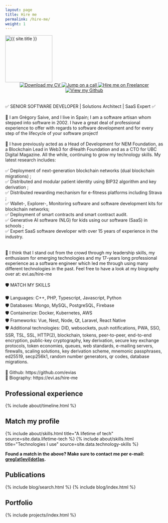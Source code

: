 ```yaml
---
layout: page
title: Hire me
permalink: /hire-me/
weight: 1
---
```


<!-- Fine Circle Responsive Image -->
<div id="container" class="my-2">
  <img src="{{ site.author.image }}"
        alt="{{ site.title }}"
        class="circle-image wow animated zoomIn"
        data-wow-delay=".1s"
        style="width: 150px;">
</div>

<div style="text-align: center;">
  <a href='https://files.evias.be/CV.pdf' target="_blank">
    <img alt='Download my CV' src='https://img.shields.io/badge/Download_my CV-100000?style=for-the-badge&logo=Download my CV&logoColor=white&labelColor=0786E1&color=0786E1'/>
  </a>
  <a href='https://calendly.com/ubcdigital/hire-me' target="_blank">
    <img alt='Jump on a call' src='https://img.shields.io/badge/Jump_on a call-100000?style=for-the-badge&logo=Jump on a call&logoColor=white&labelColor=00C781&color=00C781'/>
  </a>
  <a href='https://www.freelancer.com/u/ubcdigital' target="_blank">
    <img alt='Hire me on Freelancer' src='https://img.shields.io/badge/Hire_me on Freelancer-100000?style=for-the-badge&logo=Hire me on Freelancer&logoColor=white&labelColor=00C781&color=00C781'/>
  </a>
  <a href='https://github.com/evias' target="_blank">
    <img alt='View my Github' src='https://img.shields.io/badge/View_my Github-100000?style=for-the-badge&logo=View my Github&logoColor=white&labelColor=F1C40F&color=F1C40F'/>
  </a>
</div>

<div class="row">
<br /><br />
✅ SENIOR SOFTWARE DEVELOPER | Solutions Architect | SaaS Expert ✅
<br /><br />
👋 I am Grégory Saive, and I live in Spain; I am a software artisan whom stepped into
software in 2002. I have a great deal of professional experience to offer with regards
to software development and for every step of the lifecycle of your software project!
<br /><br />
🧐 I have previously acted as a Head of Development for NEM Foundation, as a Blockchain
Lead in Web3 for dHealth Foundation and as a CTO for UBC Digital Magazine. All the while,
continuing to grow my technology skills. My latest research includes: 
<br /><br />
✅ Deployment of next-generation blockchain networks (dual blockchain migrations) ;<br />
✅ Distributed and modular patient identity using BIP32 algorithm and key derivation ;<br />
✅ Distributed rewarding mechanism for e-fitness platforms including Strava ;<br />
✅ Wallet-, Explorer-, Monitoring software and software development kits for blockchain networks;<br />
✅ Deployment of smart contracts and smart contract audit.<br />
✅ Generative AI software (NLG) for kids using our software (SaaS) in schools ;<br />
✅ Expert SaaS software developer with over 15 years of experience in the industry.<br />
<br /><br />
👥 I think that I stand out from the crowd through my leadership skills, my enthusiasm
for emerging technologies and my 17-years long professional experience as a software
engineer which led me through using many different technologies in the past. Feel free
to have a look at my biography over at: evi.as/hire-me
<br /><br />
🛡 MATCH MY SKILLS
<br /><br />
🛡 Languages: C++, PHP, Typescript, Javascript, Python<br />
🛡 Databases: Mongo, MySQL, PostgreSQL, Firebase<br />
🛡 Containerize: Docker, Kubernetes, AWS<br />
🛡 Frameworks: Vue, Nest, Node, Qt, Laravel, React Native<br />
🛡 Additional technologies: DID, websockets, push notifications, PWA, SSO, SSR, TSL,
SSL, HTTP(2), blockchain, tokens, peer-to-peer, end-to-end encryption, public-key
cryptography, key derivation, secure key exchange protocols, token economies, queues,
web standards, e-mailing servers, firewalls, scaling solutions, key derivation scheme,
mnemonic passphrases, ed25519, secp256k1, random number generators, qr codes, database
migrations. 
<br /><br />
🧐 Github: https://github.com/evias<br />
🧐 Biography: https://evi.as/hire-me 
</div>

<h2>Professional experience</h2>
<div class="row">
{% include about/timeline.html %}
</div>

<h2>Match my profile</h2>
<div class="row">
{% include about/skills.html title="A lifetime of tech" source=site.data.lifetime-tech %}
{% include about/skills.html title="Technologies I use" source=site.data.technology-skills %}

<b>Found a match in the above? Make sure to contact me per e-mail: <u>greg[at]evi[dot]as</u>.</b>
</div>

<h2>Publications</h2>
{% include blog/search.html %}
{% include blog/index.html %}

<h2>Portfolio</h2>
{% include projects/index.html %}

